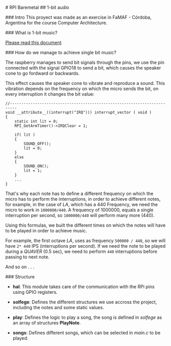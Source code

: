 # RPI Baremetal
## 1-bit audio

### Intro
This proyect was made as an exercise in FaMAF - Córdoba, Argentina for the course Computer Architecture.

### What is 1-bit music?

[Please read this document](docs/Intro.pdf)

### How do we manage to achieve single bit music?

The raspberry manages to send bit signals through the pins, we use the pin connected with the signal GPIO18 to send a bit, which causes the speaker cone to go fordward or backwards.

This effect causes the speaker cone to vibrate and reproduce a sound. This vibration depends on the frequency on which the micro sends the bit, on every interruption it changes the bit value:

```
//-------------------------------------------------------------------------
void __attribute__((interrupt("IRQ"))) interrupt_vector ( void )
{
    static int lit = 0;
    RPI_GetArmTimer()->IRQClear = 1;

    if( lit )
    {
        SOUND_OFF();
        lit = 0;
    }
    else
    {
        SOUND_ON();
        lit = 1;
    }
	...
}
```

That's why each note has to define a different frequency on which the micro has to perform the interruptions, in order to achieve different notes, for example, in the case of *LA*, which has a 440 Frequency, we need the micro to work in `1000000/440`. A frequency of 1000000, equals a single interruption per second, so `1000000/440` will perform many more (440).

Using this formulas, we built the different times on which the notes will have to be played in order to achieve music.

For example, the first octave *LA*, uses as frequency `500000 / 440`, so we will have `2* 440` IPS (interruptions per second). If we need the note to be played during a *QUAVER* (0.5 sec), we need to perform `440` interruptions before passing to next note.

And so on . . .

### Structure

- **hal**: This module takes care of the communication with the RPi pins using GPIO registers.
	
- **solfege**: Defines the different structures we use accross the project, including the notes and some static values.

- **play**: Defines the logic to play a song, the song is defined in *solfege* as an array of structures **PlayNote**.

- **songs**: Defines different songs, which can be selected in *main.c* to be played.